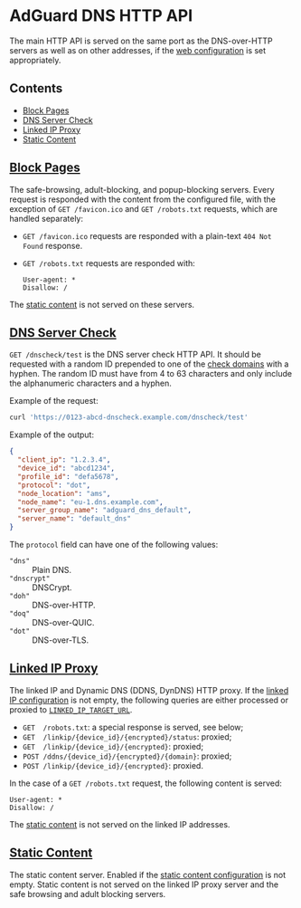  #  AdGuard DNS HTTP API

The main HTTP API is served on the same port as the DNS-over-HTTP servers as
well as on other addresses, if the [web configuration][conf-web] is set
appropriately.

##  Contents

 *  [Block Pages](#block-pages)
 *  [DNS Server Check](#dnscheck-test)
 *  [Linked IP Proxy](#linked-ip-proxy)
 *  [Static Content](#static-content)

[conf-web]: configuration.md#web



##  <a href="#block-pages" id="block-pages" name="block-pages">Block Pages</a>

The safe-browsing, adult-blocking, and popup-blocking servers.  Every request is
responded with the content from the configured file, with the exception of `GET
/favicon.ico` and `GET /robots.txt` requests, which are handled separately:

 *  `GET /favicon.ico` requests are responded with a plain-text `404 Not Found`
    response.

 *  `GET /robots.txt` requests are responded with:

    ```none
    User-agent: *
    Disallow: /
    ```

The [static content](#static-content) is not served on these servers.



##  <a href="#dnscheck-test" id="dnscheck-test" name="dnscheck-test">DNS Server Check</a>

`GET /dnscheck/test` is the DNS server check HTTP API.  It should be requested
with a random ID prepended to one of the [check domains][conf-check-domains]
with a hyphen.  The random ID must have from 4 to 63 characters and only include
the alphanumeric characters and a hyphen.

<!--
    TODO(a.garipov): Describe the check process in details.
-->

Example of the request:

```sh
curl 'https://0123-abcd-dnscheck.example.com/dnscheck/test'
```

Example of the output:

```json
{
  "client_ip": "1.2.3.4",
  "device_id": "abcd1234",
  "profile_id": "defa5678",
  "protocol": "dot",
  "node_location": "ams",
  "node_name": "eu-1.dns.example.com",
  "server_group_name": "adguard_dns_default",
  "server_name": "default_dns"
}
```

The `protocol` field can have one of the following values:

<dl>
    <dt>
        <code>"dns"</code>
    </dt>
    <dd>
        Plain DNS.
    </dd>
    <dt>
        <code>"dnscrypt"</code>
    </dt>
    <dd>
        DNSCrypt.
    </dd>
    <dt>
        <code>"doh"</code>
    </dt>
    <dd>
        DNS-over-HTTP.
    </dd>
    <dt>
        <code>"doq"</code>
    </dt>
    <dd>
        DNS-over-QUIC.
    </dd>
    <dt>
        <code>"dot"</code>
    </dt>
    <dd>
        DNS-over-TLS.
    </dd>
</dl>

[conf-check-domains]: configuration.md#check-domains



##  <a href="#linked-ip-proxy" id="linked-ip-proxy" name="linked-ip-proxy">Linked IP Proxy</a>

The linked IP and Dynamic DNS (DDNS, DynDNS) HTTP proxy.  If the [linked
IP configuration][conf-web-linked_ip] is not empty, the following queries are
either processed or proxied to [`LINKED_IP_TARGET_URL`][env-linked_ip_target_url].

 *  `GET  /robots.txt`: a special response is served, see below;
 *  `GET  /linkip/{device_id}/{encrypted}/status`: proxied;
 *  `GET  /linkip/{device_id}/{encrypted}`: proxied;
 *  `POST /ddns/{device_id}/{encrypted}/{domain}`: proxied;
 *  `POST /linkip/{device_id}/{encrypted}`: proxied.

In the case of a `GET /robots.txt` request, the following content is served:

```none
User-agent: *
Disallow: /
```

The [static content](#static-content) is not served on the linked IP addresses.

[conf-web-linked_ip]: configuration.md#web-linked_ip
[env-linked_ip_target_url]: environment.md#LINKED_IP_TARGET_URL



##  <a href="#static-content" id="static-content" name="static-content">Static Content</a>

The static content server.  Enabled if the [static content
configuration][conf-web-static_content] is not empty.  Static content is not
served on the linked IP proxy server and the safe browsing and adult blocking
servers.

[conf-web-static_content]: configuration.md#web-static_content
